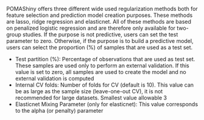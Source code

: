 
POMAShiny offers three different wide used regularization methods both for feature selection and prediction model creation purposes. These methods are lasso, ridge regression and elasticnet. All of these methods are based on penalized logistic regression and are therefore only available for two-group studies. If the purpose is not predictive, users can set the test parameter to zero. Otherwise, if the purpose is to build a predictive model, users can select the proportion (%) of samples that are used as a test set.     

- Test partition (%): Percentage of observations that are used as test set. These samples are used only to perform an external validation. If this value is set to zero, all samples are used to create the model and no external validation is computed
- Internal CV folds: Number of folds for CV (default is 10). This value can be as large as the sample size (leave-one-out CV), it is not recommended for large datasets. Smallest value allowable 3    
- Elasticnet Mixing Parameter (only for elasticnet): This value corresponds to the alpha (or penalty) parameter     


